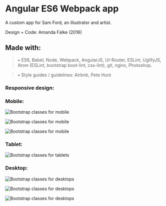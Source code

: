 # Angular ES6 Webpack app

A custom app for Sam Ford, an illustrator and artist.

Design + Code: Amanda Falke (2016)

## Made with:
> • ES6, Babel, Node, Webpack, AngularJS, UI-Router, ESLint, UglifyJS,
Atom (ESLint, bootstrap boot-lint, css-lint), git, nginx, Photoshop.

> • Style guides / guidelines: Airbnb, Pete Hunt


### Responsive design:

### Mobile:

![Bootstrap classes for mobile](/readmeimg/gallery-mobile.jpg "Gallery, mobile")

![Bootstrap classes for mobile](/readmeimg/work-mobile.jpg "Work, mobile")

![Bootstrap classes for mobile](/readmeimg/portfolio-mobile.jpg "Portfolio, mobile")


### Tablet:

![Bootstrap classes for tablets](/readmeimg/work-tablet.jpg "Work, tablet")


### Desktop:

![Bootstrap classes for desktops](/readmeimg/gallery-large.jpg "Gallery, desktop")

![Bootstrap classes for desktops](/readmeimg/portfolio-large-medium.jpg "Portfolio, desktop")

![Bootstrap classes for desktops](/readmeimg/about-large.jpg "About, desktop")

